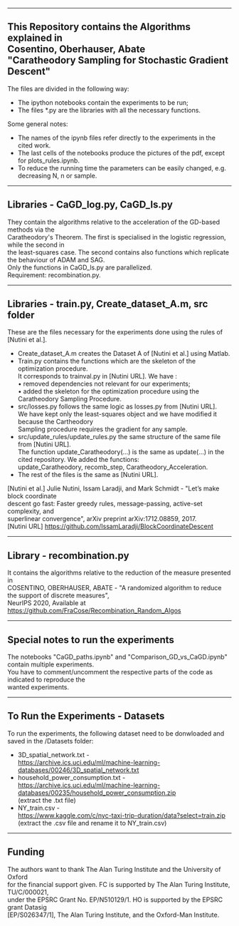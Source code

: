 ---------------------------------------------------------
This Repository contains the Algorithms explained in<br />
Cosentino, Oberhauser, Abate<br />
"Caratheodory Sampling for Stochastic Gradient Descent"<br />
---------------------------------------------------------

The files are divided in the following way:<br />
- The ipython notebooks contain the experiments to be run;<br />
- The files *.py are the libraries with all the necessary functions.<br />

Some general notes:<br />
- The names of the ipynb files refer directly to the experiments in the cited work.<br />
- The last cells of the notebooks produce the pictures of the pdf, except for plots_rules.ipynb.<br />
- To reduce the running time the parameters can be easily changed, e.g. decreasing N, n or sample.<br />

---------------------------------------------------------
Libraries - CaGD_log.py, CaGD_ls.py
---------------------------------------------------------
They contain the algorithms relative to the acceleration of the GD-based methods via the<br />
Caratheodory's Theorem. The first is specialised in the logistic regression, while the second in<br />
the least-squares case. The second contains also functions which replicate the behaviour of ADAM and SAG.<br />
Only the functions in CaGD_ls.py are parallelized.<br />
Requirement: recombination.py.

---------------------------------------------------------
Libraries - train.py, Create_dataset_A.m, src folder
---------------------------------------------------------
These are the files necessary for the experiments done using the rules of [Nutini et al.].<br />
- Create_dataset_A.m creates the Dataset A of [Nutini et al.] using Matlab. <br />
- Train.py contains the functions which are the skeleton of the optimization procedure. <br />
  It corresponds to trainval.py in [Nutini URL]. We have :<br />
  •	removed dependencies not relevant for our experiments;<br />
  •	added the skeleton for the optimization procedure using the Caratheodory Sampling Procedure.<br />
- src/losses.py follows the same logic as losses.py from [Nutini URL]. <br />
  We have kept only the least-squares object and we have modified it because the Cartheodory <br />
  Sampling procedure requires the gradient for any sample.<br />
- src/update_rules/update_rules.py the same structure of the same file from [Nutini URL]. <br />
  The function update_Caratheodory(…) is the same as update(…) in the cited repository. We added the functions:<br />
  update_Caratheodory, recomb_step, Caratheodory_Acceleration.<br />
- The rest of the files is the same as [Nutini URL].<br />

[Nutini et al.] Julie Nutini, Issam Laradji, and Mark Schmidt - "Let’s make block coordinate<br />
descent go fast: Faster greedy rules, message-passing, active-set complexity, and<br />
superlinear convergence", arXiv preprint arXiv:1712.08859, 2017.<br />
[Nutini URL] https://github.com/IssamLaradji/BlockCoordinateDescent


----------------------------------------------------------
Library - recombination.py
----------------------------------------------------------
It contains the algorithms relative to the reduction of the measure presented in <br />
COSENTINO, OBERHAUSER, ABATE - "A randomized algorithm to reduce the support of discrete measures",<br />
NeurIPS 2020, Available at https://github.com/FraCose/Recombination_Random_Algos

----------------------------------------------------------
Special notes to run the experiments
----------------------------------------------------------
The notebooks "CaGD_paths.ipynb" and "Comparison_GD_vs_CaGD.ipynb" contain multiple experiments.<br />
You have to comment/uncomment the respective parts of the code as indicated to reproduce the <br />
wanted experiments.

---------------------------------------------------------
To Run the Experiments - Datasets
---------------------------------------------------------
To run the experiments, the following dataset need to be donwloaded and saved in the /Datasets folder:<br />
- 3D_spatial_network.txt - <br />
https://archive.ics.uci.edu/ml/machine-learning-databases/00246/3D_spatial_network.txt<br />
- household_power_consumption.txt - <br />
https://archive.ics.uci.edu/ml/machine-learning-databases/00235/household_power_consumption.zip<br />
(extract the .txt file)<br />
- NY_train.csv - <br />
https://www.kaggle.com/c/nyc-taxi-trip-duration/data?select=train.zip<br />
(extract the .csv file and rename it to NY_train.csv)<br />

---------------------------------------------------------
Funding
---------------------------------------------------------
The authors want to thank The Alan Turing Institute and the University of Oxford<br />
for the financial support given. FC is supported by The Alan Turing Institute, TU/C/000021,<br />
under the EPSRC Grant No. EP/N510129/1. HO is supported by the EPSRC grant Datasig<br />
[EP/S026347/1], The Alan Turing Institute, and the Oxford-Man Institute.

